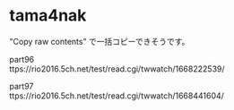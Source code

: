 # tama4nak

"Copy raw contents" で一括コピーできそうです。


part96   
ttps://rio2016.5ch.net/test/read.cgi/twwatch/1668222539/

part97   
ttps://rio2016.5ch.net/test/read.cgi/twwatch/1668441604/
